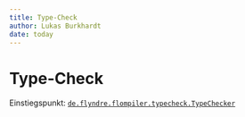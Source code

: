 ```yaml
---
title: Type-Check
author: Lukas Burkhardt
date: today
---
```


# Type-Check

Einstiegspunkt: [`de.flyndre.flompiler.typecheck.TypeChecker`](/src/main/java/de/flyndre/flompiler/typecheker/TypeChecker.java)
